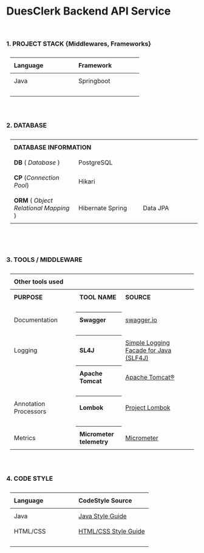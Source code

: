 <!DOCTYPE html>
<html lang="en">
<head>
    <meta charset="UTF-8">
    <title>DuesClerk</title>
    <style>
        th {
          text-align: left;
        }
        table, th, td {
          border-collapse: collapse;
          padding: 10px;
        }
        td {
          min-width: 150px;
        }
  </style>
    <script></script>
</head>

<body>

# DuesClerk Backend API Service

<br>

### 1. PROJECT STACK {Middlewares, Frameworks}

| Language | Framework  |
|----------|------------|
| Java     | Springboot |
|          |            |

<br>

### 2. DATABASE

<table>
  <th colspan="10" style="text-align: start"><strong>DATABASE INFORMATION</strong></th>
  <tr>
    <td> <b>DB</b> ( <i>Database</i> ) </td>
    <td> PostgreSQL </td>
  </tr>
  <tr>
    <td> <b>CP</b> (<i>Connection Pool</i>) </td>
    <td> Hikari </td>
  </tr>
  <tr>
    <td> <b>ORM</b> ( <i>Object Relational Mapping</i> ) </td>
    <td> Hibernate Spring </td>
    <td> Data JPA </td>
  </tr>
    <tfoot>
        <tr>
            <td colspan="10"></td>
        </tr>
    </tfoot>
</table>


<br>

### 3. TOOLS / MIDDLEWARE

<table>
  <th colspan="10" style="text-align: start;">Other tools used</th>
  <tr>
    <th>PURPOSE</th>
    <th>TOOL NAME</th>
    <th>SOURCE</th>
  </tr>

  <tr><td></td></tr>
  <tr>
    <td> Documentation </td>
    <th> Swagger </th>
    <td>
        <a href="https://swagger.io/">swagger.io</a>
    </td>
  </tr>

  <tr><td></td></tr>
  <tr>
    <td> Logging </td>
    <th> SL4J </th>
    <td>
        <a href="https://www.slf4j.org/">Simple Logging Facade for Java (SLF4J)</a>
    </td>
  </tr>
  <tr>
    <td></td>
    <th> Apache Tomcat </th>
    <td>
        <a href="https://tomcat.apache.org/">Apache Tomcat®</a>
    </td>
  </tr>

  <tr><td></td></tr>
  <tr>
    <td> Annotation Processors </td>
    <th> Lombok </th>
    <td>
        <a href="https://projectlombok.org/">Project Lombok</a>
    </td>
  </tr>

<tr><td></td></tr>
  <tr>
    <td> Metrics </td>
    <th> Micrometer telemetry </th>
    <td>
        <a href="https://newrelic.com/instant-observability/micrometer/">Micrometer</a>
    </td>
  </tr>

</table>

<br>

### 4. CODE STYLE

| Language | CodeStyle Source                                                              |
|----------|-------------------------------------------------------------------------------|
| Java     | [Java Style Guide](https://google.github.io/styleguide/javaguide.html)        |
| HTML/CSS | [HTML/CSS Style Guide](https://google.github.io/styleguide/htmlcssguide.html) |
|          |                                                                               |

</body>
</html>